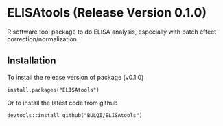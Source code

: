 # ELISAtools (Release Version 0.1.0)
R software tool package to do ELISA analysis, especially with batch effect correction/normalization.


## Installation

To install the release version of package (v0.1.0)
```
install.packages("ELISAtools")
```

Or to install the latest code from github
```
devtools::install_github("BULQI/ELISAtools")
```